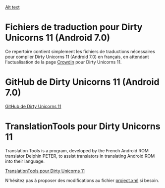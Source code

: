 [Alt text](https://goo.gl/photos/NP2HfhiHkYybBJhQ9)

# Fichiers de traduction pour Dirty Unicorns 11 (Android 7.0) #

Ce repertoire contient simplement les fichiers de traductions nécessaires
pour compiler Dirty Unicorns 11 (Android 7.0) en français, en attendant l'actualisation de la page [Crowdin](https://crowdin.com/project/dirtyunicorns/fr#) pour Dirty Unicorns 11.

# GitHub de Dirty Unicorns 11 (Android 7.0) #

[GitHub de Dirty Unicorns 11](https://github.com/DirtyUnicorns/android_manifest/tree/n)

# TranslationTools pour Dirty Unicorns 11 #

Translation Tools is a program, developed by the French Android ROM translator Delphin PETER, to assist translators in translating Android ROM into their language.

[TranslationTools pour Dirty Unicorns 11](https://github.com/DelphinPETER/TranslationTools/tree/du70)

N'hésitez pas à proposer des modifications au fichier [project.xml](https://github.com/DelphinPETER/TranslationTools/blob/du70/project.xml) si besoin.


